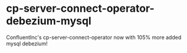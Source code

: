 # cp-server-connect-operator-debezium-mysql

ConfluentInc's cp-server-connect-operator now with 105% more added mysql debezium!
